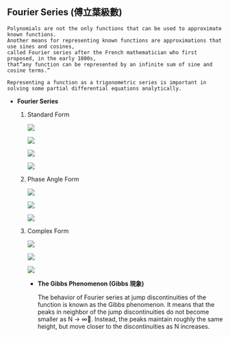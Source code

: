 ## Fourier Series (傅立葉級數)

	Polynomials are not the only functions that can be used to approximate known functions. 
	Another means for representing known functions are approximations that use sines and cosines, 
	called Fourier series after the French mathematician who first proposed, in the early 1800s,
	that“any function can be represented by an infinite sum of sine and cosine terms.”

	Representing a function as a trigonometric series is important in 
	solving some partial differential equations analytically.

* **Fourier Series**
	
	1) Standard Form
	
		![](http://latex.codecogs.com/gif.latex?\frac{1}{2}a_0+\sum_{n=1}^{\infty}[a_ncos(\frac{n\pi%20x}{L})+b_nsin(\frac{n\pi%20x}{L})])

		![](http://latex.codecogs.com/gif.latex?a_0=\frac{1}{L}\int_{-L}^{L}f(x)dx)
		
		![](http://latex.codecogs.com/gif.latex?a_n=\frac{1}{L}\int_{-L}^{L}f(x)cos(\frac{n\pi%20x}{L})dx\quad%20for\quad%20n=1,2,3,...)
		
		![](http://latex.codecogs.com/gif.latex?b_n=\frac{1}{L}\int_{-L}^{L}f(x)sin(\frac{n\pi%20x}{L})dx\quad%20for\quad%20n=1,2,3,...)
	
	2) Phase Angle Form
	
		![](http://latex.codecogs.com/gif.latex?\frac{1}{2}a_0+\sum_{n=1}^{\infty}c_ncos(\frac{n\pi%20x}{L}+\delta_n))
		
		![](http://latex.codecogs.com/gif.latex?c_n=\sqrt{a_n^2+b_n^2})
		
		![](http://latex.codecogs.com/gif.latex?\delta_n=-tan^{-1}(\frac{b_n}{a_n}))

	3) Complex Form
	
		![](http://latex.codecogs.com/gif.latex?\sum_{-\infty}^{\infty}d_ne^{in\omega_0x})
		
		![](http://latex.codecogs.com/gif.latex?d_n=\int_{-L}^{L}f(x)e^{in\omega_0x}dx)
		
		![](http://latex.codecogs.com/gif.latex?\omega_0=\frace{\pi}{L})
	
		* **The Gibbs Phenomenon (Gibbs 現象)**
		
			The behavior of Fourier series at jump discontinuities of the function is known as the Gibbs phenomenon.
			It means that the peaks in neighbor of the jump discontinuities do not become smaller as N -> ∞. 
			Instead, the peaks maintain roughly the same height, but move closer to the discontinuities as N increases.